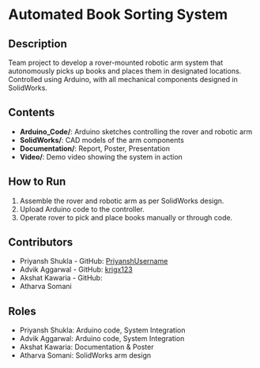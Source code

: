 # Automated Book Sorting System

## Description
Team project to develop a rover-mounted robotic arm system that autonomously picks up books and places them in designated locations. 
Controlled using Arduino, with all mechanical components designed in SolidWorks.

## Contents
- **Arduino_Code/**: Arduino sketches controlling the rover and robotic arm
- **SolidWorks/**: CAD models of the arm components
- **Documentation/**: Report, Poster, Presentation
- **Video/**: Demo video showing the system in action

## How to Run
1. Assemble the rover and robotic arm as per SolidWorks design.
2. Upload Arduino code to the controller.
3. Operate rover to pick and place books manually or through code.

## Contributors
- Priyansh Shukla - GitHub: [PriyanshUsername](https://github.com/Priyansh-Shukla14)
- Advik Aggarwal - GitHub: [krigx123](https://github.com/krigx123)
- Akshat Kawaria - GitHub:
- Atharva Somani

## Roles
- Priyansh Shukla: Arduino code, System Integration
- Advik Aggarwal: Arduino code, System Integration
- Akshat Kawaria: Documentation & Poster
- Atharva Somani: SolidWorks arm design

